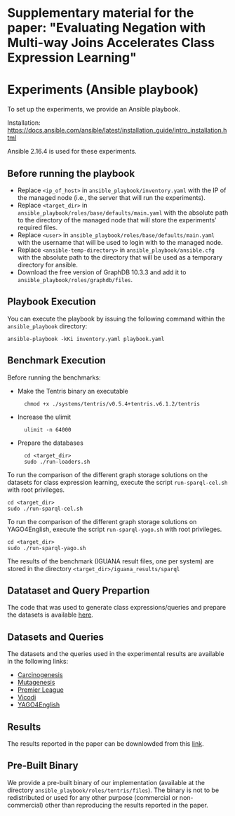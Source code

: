 # Supplementary material for the paper: "Evaluating Negation with Multi-way Joins Accelerates Class Expression Learning"

# Experiments (Ansible playbook)
To set up the experiments, we provide an Ansible playbook.

Installation: https://docs.ansible.com/ansible/latest/installation_guide/intro_installation.html

Ansible 2.16.4 is used for these experiments.

## Before running the playbook
 - Replace ```<ip_of_host>``` in ```ansible_playbook/inventory.yaml``` with the IP of the managed node (i.e., the server that will run the experiments).
 - Replace ```<target_dir>``` in ```ansible_playbook/roles/base/defaults/main.yaml``` with the absolute path to the directory of the managed node that will store the experiments' required files.
 - Replace ```<user>``` in ```ansible_playbook/roles/base/defaults/main.yaml``` with the username that will be used to login with to the managed node.
 - Replace ```<ansible-temp-directory>``` in ```ansible_playbook/ansible.cfg``` with the absolute path to the directory that will be used as a temporary directory for ansible.
 - Download the free version of GraphDB 10.3.3 and add it to `ansible_playbook/roles/graphdb/files`.

## Playbook Execution
You can execute the playbook by issuing the following command within the `ansible_playbook` directory:

    ansible-playbook -kKi inventory.yaml playbook.yaml

## Benchmark Execution
Before running the benchmarks:

- Make the Tentris binary an executable

        chmod +x ./systems/tentris/v0.5.4+tentris.v6.1.2/tentris

- Increase the ulimit
    
        ulimit -n 64000
    
- Prepare the databases
       
        cd <target_dir>
        sudo ./run-loaders.sh

To run the comparison of the different graph storage solutions on the datasets for class expression learning, execute the script ```run-sparql-cel.sh``` with root privileges.

    cd <target_dir>
    sudo ./run-sparql-cel.sh

To run the comparison of the different graph storage solutions on YAGO4English, execute the script ```run-sparql-yago.sh``` with root privileges.

    cd <target_dir>
    sudo ./run-sparql-yago.sh

The results  of the benchmark (IGUANA result files, one per system) are stored in the directory `<target_dir>/iguana_results/sparql`

## Datataset and Query Prepartion
The code that was used to generate class expressions/queries and prepare the datasets is available [here](https://files.dice-research.org/projects/tentris-alc2sparql/ecml-helper-code).

## Datasets and Queries
The datasets and the queries used in the experimental results are available in the following links:
- [Carcinogenesis](https://files.dice-research.org/projects/tentris-alc2sparql/carcinogenesis.zip)
- [Mutagenesis](https://files.dice-research.org/projects/tentris-alc2sparql/mutagenesis.zip)
- [Premier League](https://files.dice-research.org/projects/tentris-alc2sparql/premierleague.zip)
- [Vicodi](https://files.dice-research.org/projects/tentris-alc2sparql/vicodi.zip)
- [YAGO4English](https://files.dice-research.org/projects/tentris-alc2sparql/yago4english.zip)

## Results
The results reported in the paper can be downlowded from this [link](https://files.dice-research.org/projects/tentris-alc2sparql/ecml-results.zip).

## Pre-Built Binary
We provide a pre-built binary of our implementation (available at the directory `ansible_playbook/roles/tentris/files`). The binary is not to be redistributed or used for any other purpose (commercial or non-commercial) other than reproducing the results reported in the paper.
